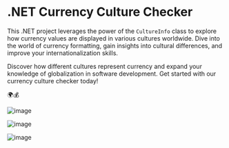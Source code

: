 # .NET Currency Culture Checker

This .NET project leverages the power of the `CultureInfo` class to explore how currency values are displayed in various cultures worldwide. Dive into the world of currency formatting, gain insights into cultural differences, and improve your internationalization skills. 

Discover how different cultures represent currency and expand your knowledge of globalization in software development. Get started with our currency culture checker today!

🌍💰

![image](https://user-images.githubusercontent.com/11161087/187968326-5916f53c-2bdd-4de7-aedd-34c531bc3ac1.png)

![image](https://user-images.githubusercontent.com/11161087/187968494-a3d3b510-d27f-4462-93f1-bb78f6492430.png)

![image](https://user-images.githubusercontent.com/11161087/187968608-40d72565-3ea9-4616-b75c-bb803960e776.png)
